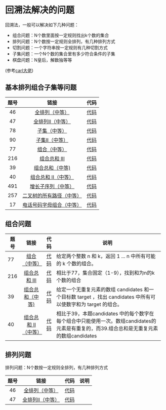 # 回溯法解决的问题
回溯法，一般可以解决如下几种问题：

* 组合问题：N个数里面按一定规则找出k个数的集合
* 排列问题：N个数按一定规则全排列，有几种排列方式
* 切割问题：一个字符串按一定规则有几种切割方式
* 子集问题：一个N个数的集合里有多少符合条件的子集
* 棋盘问题：N皇后，解数独等等

(参考[carl大佬](https://mp.weixin.qq.com/s?__biz=MzUxNjY5NTYxNA==&mid=2247485237&idx=1&sn=1bae4c3d0d3965af44878093a5a49f58&chksm=f9a23464ced5bd72ff9ddcc9c70f69131a9e57e5c1aa674cc62551cd434c64f10a88395dce60&scene=178&cur_album_id=1607983171550167042#rd))

## 基本排列组合子集等问题

| 题号        |链接          | 代码  | 
| :-------------:|:-------------:| -----:|
|46|[全排列（中等）]()|[代码](https://github.com/Joyce-Yu/Leetcode/blob/main/Backtracking/46Permutations.java)||
|47|[全排列II（中等）]()|[代码](https://github.com/Joyce-Yu/Leetcode/blob/main/Backtracking/47PermutationsII.java)||
|78|[子集（中等）]()|[代码](https://github.com/Joyce-Yu/Leetcode/blob/main/Backtracking/78-subsets.java)||
|90|[子集II（中等）]()|[代码](https://github.com/Joyce-Yu/Leetcode/blob/main/Backtracking/90-subset-II.java)||
| 77        | [组合（中等）](https://leetcode-cn.com/problems/combinations/)      | [代码](https://github.com/Joyce-Yu/Leetcode/blob/main/Backtracking/77Combination.java) |
| 216        |[组合总和 III](https://leetcode-cn.com/problems/combination-sum-iii/)      |[代码](https://github.com/Joyce-Yu/Leetcode/blob/main/Backtracking/216CombinationIII.java) |
| 39      | [组合总和（中等)](https://leetcode-cn.com/problems/combination-sum/)   | [代码](https://github.com/Joyce-Yu/Leetcode/blob/main/Backtracking/39Combination.java)|
| 40 | [组合总和 II（中等）](https://leetcode-cn.com/problems/combination-sum-ii/)|[代码](https://github.com/Joyce-Yu/Leetcode/blob/main/Backtracking/40CombinationII.java) |
|491|[增长子序列（中等）]()|[代码](https://github.com/Joyce-Yu/Leetcode/blob/main/Backtracking/491-increasing-subsequences.java)|
|257|[二叉树的所有路径（中等）](https://leetcode-cn.com/problems/binary-tree-paths/)|[代码](https://github.com/Joyce-Yu/Leetcode/blob/main/Backtracking/257-binary-tree-paths.java)|
|17|[电话号码字母组合（中等）]()|[代码](https://github.com/Joyce-Yu/Leetcode/blob/main/Backtracking/17-letter-combinations-of-a-phone-number.java)|


## 组合问题
| 题号        |链接          | 代码  | 说明|
| ------------- |:-------------:| -----:|------------- |
| 77        | [组合（中等）](https://leetcode-cn.com/problems/combinations/)      | [代码](https://github.com/Joyce-Yu/Leetcode/blob/main/Backtracking/77Combination.java) |给定两个整数 n 和 k，返回 1 ... n 中所有可能的 k 个数的组合。
| 216        |[组合总和 III](https://leetcode-cn.com/problems/combination-sum-iii/)      |[代码](https://github.com/Joyce-Yu/Leetcode/blob/main/Backtracking/216CombinationIII.java) |相比于77，集合固定（1-9），找到和为n的k个数的组合
| 39      | [组合总和（中等)](https://leetcode-cn.com/problems/combination-sum/)   | [代码](https://github.com/Joyce-Yu/Leetcode/blob/main/Backtracking/39Combination.java)|给定一个无重复元素的数组 candidates 和一个目标数 target ，找出 candidates 中所有可以使数字和为 target 的组合。
| 40 | [组合总和 II（中等）](https://leetcode-cn.com/problems/combination-sum-ii/)|[代码](https://github.com/Joyce-Yu/Leetcode/blob/main/Backtracking/40CombinationII.java) |相比于39，本题candidates 中的每个数字在每个组合中只能使用一次。数组candidates的元素是有重复的，而39.组合总和是无重复元素的数组candidates

## 排列问题
排列问题：N个数按一定规则全排列，有几种排列方式

| 题号        |链接          | 代码  | 说明|
| :-------------: |:-------------:| -----:|------------- |
|46|[全排列（中等）]()|[代码](https://github.com/Joyce-Yu/Leetcode/blob/main/Backtracking/46Permutations.java)||
|47|[全排列II（中等）]()|[代码](https://github.com/Joyce-Yu/Leetcode/blob/main/Backtracking/47PermutationsII.java)||


